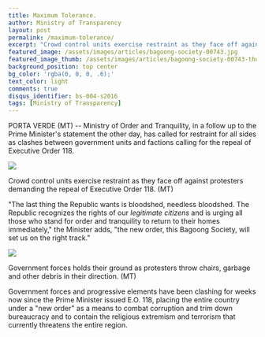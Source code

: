 ```yaml
---
title: Maximum Tolerance.
author: Ministry of Transparency
layout: post
permalink: /maximum-tolerance/
excerpt: "Crowd control units exercise restraint as they face off against protesters demanding the repeal of Executive Order 118. (MT)"
featured_image: /assets/images/articles/bagoong-society-00743.jpg
featured_image_thumb: /assets/images/articles/bagoong-society-00743-thumb.jpg
background_position: top center
bg_color: 'rgba(0, 0, 0, .6);'
text_color: light
comments: true
disqus_identifier: bs-004-s2016
tags: [Ministry of Transparency]
---
```


PORTA VERDE (MT) -- Ministry of Order and Tranquility, in a follow up to the Prime Minister's statement the other day, has called for restraint for all sides as clashes between government units and factions calling for the repeal of Executive Order 118.

<img src="{{ site.baseurl }}/assets/images/articles/bagoong-society-00743.jpg">
<p class="caption">Crowd control units exercise restraint as they face off against protesters demanding the repeal of Executive Order 118. (MT)</p>

"The last thing the Republic wants is bloodshed, needless bloodshed. The Republic recognizes the rights of our _legitimate citizens_ and is urging all those who stand for order and tranquility to return to their homes immediately," the Minister adds, "the new order, this Bagoong Society, will set us on the right track."

<img src="{{ site.baseurl }}/assets/images/articles/bagoong-society-00693.jpg">
<p class="caption">Government forces holds their ground as protesters throw chairs, garbage and other debris in their direction. (MT)</p>

Government forces and progressive elements have been clashing for weeks now since the Prime Minister issued E.O. 118, placing the entire country under a "new order" as a means to combat corruption and trim down bureaucracy and to contain the religious extremism and terrorism that currently threatens the entire region.



